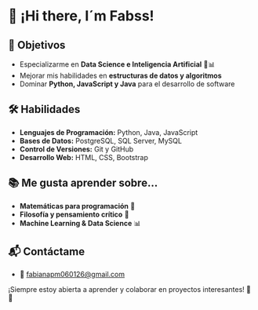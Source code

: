 # 👋 ¡Hi there, I´m Fabss!

## 🎯 Objetivos
- Especializarme en **Data Science e Inteligencia Artificial** 🤖📊
- Mejorar mis habilidades en **estructuras de datos y algoritmos**
- Dominar **Python, JavaScript y Java** para el desarrollo de software

## 🛠️ Habilidades
- **Lenguajes de Programación:** Python, Java, JavaScript
- **Bases de Datos:** PostgreSQL, SQL Server, MySQL
- **Control de Versiones:** Git y GitHub
- **Desarrollo Web:** HTML, CSS, Bootstrap

## 📚 Me gusta aprender sobre...
- **Matemáticas para programación** 📐
- **Filosofía y pensamiento crítico** 🤯
- **Machine Learning & Data Science** 📊

## 📬 Contáctame
- 📧 [fabianapm060126@gmail.com](#)

¡Siempre estoy abierta a aprender y colaborar en proyectos interesantes! 🚀✨
